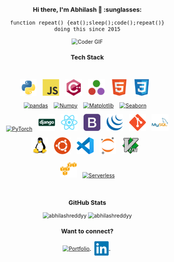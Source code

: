 
<!--
**abhilashreddyy/abhilashreddyy** is a ✨ _special_ ✨ repository because its `README.md` (this file) appears on your GitHub profile.

Here are some ideas to get you started:

- 🔭 I’m currently working on ...
- 🌱 I’m currently learning ...
- 👯 I’m looking to collaborate on ...
- 🤔 I’m looking for help with ...
- 💬 Ask me about ...
- 📫 How to reach me: ...
- 😄 Pronouns: ...
- ⚡ Fun fact: ...
-->

<h3 align="center">Hi there, I'm Abhilash 👋 :sunglasses:</h3>

<p align="center">
  <samp>
    function repeat() {eat();sleep();code();repeat()}<br />
    doing this since 2015
  </samp>
  <br/><br/>
  <img src="https://media.giphy.com/media/iIqmM5tTjmpOB9mpbn/giphy.gif" alt="Coder GIF" height="300">
<!--   <img src="https://media.giphy.com/media/SWoSkN6DxTszqIKEqv/giphy.gif" alt="Coder GIF" height="300"> -->
  <!-- <img src="https://media.giphy.com/media/836HiJc7pgzy8iNXCn/giphy.gif" alt="Coder GIF" /> -->
  <br/>
</p>

<h3 align="center">Tech Stack</h3>
<br />

<p align="center">
  <a href="https://www.python.org/"><img alt="Python" title ="Python" width="45px" src="https://raw.githubusercontent.com/devicons/devicon/9f4f5cdb393299a81125eb5127929ea7bfe42889/icons/python/python-original.svg" /></a>&nbsp;&nbsp;&nbsp;
  <a href="https://developer.mozilla.org/en-US/docs/Web/JavaScript"><img alt="Javascript" title ="Java Script" width="45px" src="https://raw.githubusercontent.com/devicons/devicon/9f4f5cdb393299a81125eb5127929ea7bfe42889/icons/javascript/javascript-original.svg" /></a>&nbsp;&nbsp;&nbsp;
  <a href="http://www.cplusplus.com/doc/tutorial/"><img alt="C++" title ="C++" width="45px" src="https://raw.githubusercontent.com/devicons/devicon/9f4f5cdb393299a81125eb5127929ea7bfe42889/icons/cplusplus/cplusplus-original.svg" /></a>&nbsp;&nbsp;&nbsp;
  <a href="https://julialang.org/"><img alt="Julia" width="45px" title ="Julia language" src="https://raw.githubusercontent.com/devicons/devicon/9f4f5cdb393299a81125eb5127929ea7bfe42889/icons/julia/julia-original.svg" /></a>&nbsp;&nbsp;&nbsp;
  <a href="https://developer.mozilla.org/en-US/docs/Web/HTML"><img alt="HTML" title ="HTML" width="45px" src="https://raw.githubusercontent.com/devicons/devicon/9f4f5cdb393299a81125eb5127929ea7bfe42889/icons/html5/html5-original.svg" /></a>&nbsp;&nbsp;&nbsp;
  <a href="https://developer.mozilla.org/en-US/docs/Web/css"><img alt="CSS" title ="CSS" width="45px" src="https://raw.githubusercontent.com/devicons/devicon/9f4f5cdb393299a81125eb5127929ea7bfe42889/icons/css3/css3-original.svg" /></a>&nbsp;&nbsp;&nbsp;
</p>

<p align="center">
  <a href="https://pandas.pydata.org/"><img alt="pandas" width="45px" title ="Pandas" src="https://cdn.jsdelivr.net/gh/devicons/devicon/icons/pandas/pandas-original.svg"/></a>&nbsp;&nbsp;&nbsp;
  <a href="https://numpy.org/"><img alt="Numpy" title ="Numpy" width="45px" src="https://cdn.jsdelivr.net/gh/devicons/devicon/icons/numpy/numpy-original.svg" /></a>&nbsp;&nbsp;&nbsp;
  <a href="https://matplotlib.org/"><img alt="Matplotlib" title ="Matplotlib" width="45px" src="https://upload.wikimedia.org/wikipedia/commons/8/84/Matplotlib_icon.svg" /></a>&nbsp;&nbsp;&nbsp;
   <a href="https://seaborn.pydata.org/"><img alt="Seaborn" width="45px" title ="Seaborn" src="https://seaborn.pydata.org/_images/logo-mark-lightbg.svg" /></a>&nbsp;&nbsp;&nbsp;
  
</p>


<p align="center">
  <a href="https://pytorch.org/"><img alt="PyTorch" title ="Pytorch" width="45px" src="https://www.vectorlogo.zone/logos/pytorch/pytorch-icon.svg" /></a>&nbsp;&nbsp;&nbsp;
  <a href="https://www.djangoproject.com/"><img alt="Django" title ="Django" width="45px" src="https://raw.githubusercontent.com/devicons/devicon/9f4f5cdb393299a81125eb5127929ea7bfe42889/icons/django/django-original.svg" /></a>&nbsp;&nbsp;&nbsp;
  <a href="https://reactjs.org/"><img alt="React" title ="React" width="45px" src="https://raw.githubusercontent.com/devicons/devicon/9f4f5cdb393299a81125eb5127929ea7bfe42889/icons/react/react-original.svg" /></a>&nbsp;&nbsp;&nbsp;
  <a href="https://getbootstrap.com/"><img alt="Bootstrap" title ="Bootstrap" width="45px" src="https://raw.githubusercontent.com/github/explore/80688e429a7d4ef2fca1e82350fe8e3517d3494d/topics/bootstrap/bootstrap.png" /></a>&nbsp;&nbsp;&nbsp;
  <a href="https://jquery.com/"><img alt="jQuery" title ="JQuery" width="45px" src="https://raw.githubusercontent.com/devicons/devicon/9f4f5cdb393299a81125eb5127929ea7bfe42889/icons/jquery/jquery-original.svg" /></a>&nbsp;&nbsp;&nbsp;
  <a href="https://git-scm.com/"><img alt="Git" title ="GitHub" width="45px" src="https://raw.githubusercontent.com/devicons/devicon/9f4f5cdb393299a81125eb5127929ea7bfe42889/icons/git/git-original.svg" /></a>&nbsp;&nbsp;&nbsp;
  <a href="https://www.mysql.com/"><img alt="MySQL" title ="MySQL" width="45px" src="https://raw.githubusercontent.com/devicons/devicon/9f4f5cdb393299a81125eb5127929ea7bfe42889/icons/mysql/mysql-original-wordmark.svg" /></a>
</p>

<p align="center">
  <a href="https://www.linux.org/"><img alt="Linux" width="45px" title ="Linux" src="https://raw.githubusercontent.com/devicons/devicon/9f4f5cdb393299a81125eb5127929ea7bfe42889/icons/linux/linux-original.svg" /></a>&nbsp;&nbsp;&nbsp;
  <a href="https://ubuntu.com/"><img alt="Ubuntu" width="45px" title ="Ubuntu" src="https://raw.githubusercontent.com/github/explore/80688e429a7d4ef2fca1e82350fe8e3517d3494d/topics/ubuntu/ubuntu.png" /></a>&nbsp;&nbsp;&nbsp;
  <a href="https://code.visualstudio.com/"><img alt="Visual Studio Code" width="45px" title ="Visual Studio Code" src="https://raw.githubusercontent.com/github/explore/80688e429a7d4ef2fca1e82350fe8e3517d3494d/topics/visual-studio-code/visual-studio-code.png" /></a>&nbsp;&nbsp;&nbsp;
  <a href="https://jupyter.org/"><img alt="Jupyter Notebook" width="45px" title ="Jupyter Notebook" src="https://raw.githubusercontent.com/devicons/devicon/9f4f5cdb393299a81125eb5127929ea7bfe42889/icons/jupyter/jupyter-original.svg" /></a>&nbsp;&nbsp;&nbsp;
  <a href="https://www.vim.org/"><img alt="Vim" title ="Vim" width="45px" src="https://raw.githubusercontent.com/devicons/devicon/9f4f5cdb393299a81125eb5127929ea7bfe42889/icons/vim/vim-original.svg" /></a>&nbsp;&nbsp;&nbsp;
</p>

<p align="center">
  <a href="https://aws.amazon.com/"><img alt="AWS" width="45px" title ="AWS Deployment" src="https://raw.githubusercontent.com/devicons/devicon/9f4f5cdb393299a81125eb5127929ea7bfe42889/icons/amazonwebservices/amazonwebservices-original.svg" /></a>&nbsp;&nbsp;&nbsp;
  <a href="https://www.serverless.com/"><img alt="Serverless" width="45px" title ="Serverless" src="https://www.vectorlogo.zone/logos/serverless/serverless-icon.svg" /></a>
</p>

<br />

<h3 align="center">GitHub Stats</h3>
<p align="center">


<img height="160" src="https://github-readme-stats.vercel.app/api?username=abhilashreddyy&show_icons=true&theme=react" alt="abhilashreddyy" />
  <img height="160" src="https://github-readme-streak-stats.herokuapp.com/?user=abhilashreddyy&theme=nord" alt="abhilashreddyy" />
</p>

<!--
<p align="center">
  <img src="https://komarev.com/ghpvc/?username=abhilashreddyy&color=blue&style=flat" alt="abhilashreddyy" />
</p>
<p align="center">
  <img src="https://github-profile-trophy.vercel.app/?username=abhilashreddyy&theme=nord">
</p>
-->

<h3 align="center">Want to connect?</h3>
<p align="center">
  <a href="https://abhilashreddyy.github.io/profile">
    <img align="center" alt="Portfolio" width="50px" src="https://cdn-icons-png.flaticon.com/512/216/216221.png" title ="Personal Website" />
  </a>&nbsp;
  <a href="https://www.linkedin.com/in/yabhilashreddy/">
    <img align="center" alt="Linkedin" width="40px" src="https://raw.githubusercontent.com/devicons/devicon/9f4f5cdb393299a81125eb5127929ea7bfe42889/icons/linkedin/linkedin-original.svg" title ="Linkdin"/>
  </a>&nbsp;
</p>
